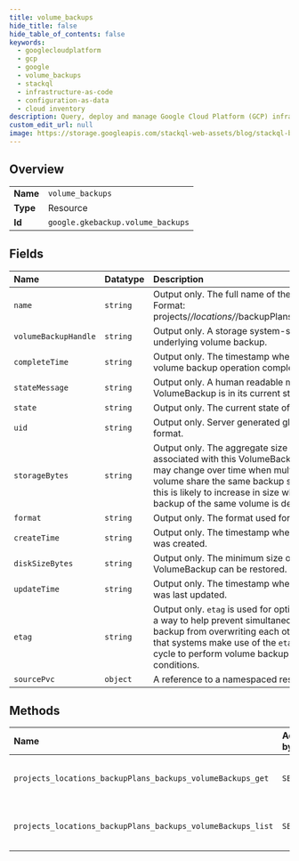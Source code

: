 ```yaml
---
title: volume_backups
hide_title: false
hide_table_of_contents: false
keywords:
  - googlecloudplatform
  - gcp
  - google
  - volume_backups
  - stackql
  - infrastructure-as-code
  - configuration-as-data
  - cloud inventory
description: Query, deploy and manage Google Cloud Platform (GCP) infrastructure and resources using SQL
custom_edit_url: null
image: https://storage.googleapis.com/stackql-web-assets/blog/stackql-blog-post-featured-image.png
---
```

  
    

## Overview
<table><tbody>
<tr><td><b>Name</b></td><td><code>volume_backups</code></td></tr>
<tr><td><b>Type</b></td><td>Resource</td></tr>
<tr><td><b>Id</b></td><td><code>google.gkebackup.volume_backups</code></td></tr>
</tbody></table>

## Fields
| Name | Datatype | Description |
|:-----|:---------|:------------|
| `name` | `string` | Output only. The full name of the VolumeBackup resource. Format: projects/*/locations/*/backupPlans/*/backups/*/volumeBackups/*. |
| `volumeBackupHandle` | `string` | Output only. A storage system-specific opaque handle to the underlying volume backup. |
| `completeTime` | `string` | Output only. The timestamp when the associated underlying volume backup operation completed. |
| `stateMessage` | `string` | Output only. A human readable message explaining why the VolumeBackup is in its current state. |
| `state` | `string` | Output only. The current state of this VolumeBackup. |
| `uid` | `string` | Output only. Server generated global unique identifier of [UUID](https://en.wikipedia.org/wiki/Universally_unique_identifier) format. |
| `storageBytes` | `string` | Output only. The aggregate size of the underlying artifacts associated with this VolumeBackup in the backup storage. This may change over time when multiple backups of the same volume share the same backup storage location. In particular, this is likely to increase in size when the immediately preceding backup of the same volume is deleted. |
| `format` | `string` | Output only. The format used for the volume backup. |
| `createTime` | `string` | Output only. The timestamp when this VolumeBackup resource was created. |
| `diskSizeBytes` | `string` | Output only. The minimum size of the disk to which this VolumeBackup can be restored. |
| `updateTime` | `string` | Output only. The timestamp when this VolumeBackup resource was last updated. |
| `etag` | `string` | Output only. `etag` is used for optimistic concurrency control as a way to help prevent simultaneous updates of a volume backup from overwriting each other. It is strongly suggested that systems make use of the `etag` in the read-modify-write cycle to perform volume backup updates in order to avoid race conditions. |
| `sourcePvc` | `object` | A reference to a namespaced resource in Kubernetes. |
## Methods
| Name | Accessible by | Required Params | Description |
|:-----|:--------------|:----------------|:------------|
| `projects_locations_backupPlans_backups_volumeBackups_get` | `SELECT` | `name` | Retrieve the details of a single VolumeBackup. |
| `projects_locations_backupPlans_backups_volumeBackups_list` | `SELECT` | `parent` | Lists the VolumeBackups for a given Backup. |
